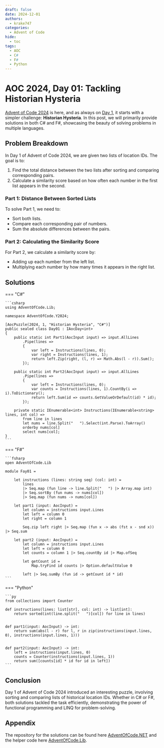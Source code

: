 ```yaml
---
draft: false 
date: 2024-12-01
authors:
  - krake747
categories:
  - Advent of Code
hide:
  - toc
tags:
  - AOC
  - C#
  - F#
  - Python
---
```


# AOC 2024, Day 01: Tackling Historian Hysteria

[Advent of Code 2024](https://adventofcode.com/2024) is here, and as always on [Day 1](https://adventofcode.com/2024/day/1), it starts with a simpler challenge: **Historian Hysteria**. In this post, we will primarily provide solutions in both C# and F#, showcasing the beauty of solving problems in multiple languages.

<!-- more -->

## Problem Breakdown

In Day 1 of Advent of Code 2024, we are given two lists of location IDs. The goal is to:

1. Find the total distance between the two lists after sorting and comparing corresponding pairs.
2. Calculate a similarity score based on how often each number in the first list appears in the second.

### **Part 1**: Distance Between Sorted Lists

To solve Part 1, we need to:

- Sort both lists.
- Compare each corresponding pair of numbers.
- Sum the absolute differences between the pairs.

### **Part 2**: Calculating the Similarity Score

For Part 2, we calculate a similarity score by:

- Adding up each number from the left list.
- Multiplying each number by how many times it appears in the right list.

## Solutions

=== "C#"

    ```csharp
    using AdventOfCode.Lib;

    namespace AdventOfCode.Y2024;

    [AocPuzzle(2024, 1, "Historian Hysteria", "C#")]
    public sealed class Day01 : IAocDay<int>
    {
        public static int Part1(AocInput input) => input.AllLines
            .Pipe(lines =>
            {
                var left = Instructions(lines, 0);
                var right = Instructions(lines, 1);
                return left.Zip(right, (l, r) => Math.Abs(l - r)).Sum();
            });

        public static int Part2(AocInput input) => input.AllLines
            .Pipe(lines =>
            {
                var left = Instructions(lines, 0);
                var counts = Instructions(lines, 1).CountBy(i => i).ToDictionary();
                return left.Sum(id => counts.GetValueOrDefault(id) * id);
            });
        
        private static IEnumerable<int> Instructions(IEnumerable<string> lines, int col) =>
            from line in lines
            let nums = line.Split("   ").Select(int.Parse).ToArray()
            orderby nums[col]
            select nums[col];
    }
    ```

=== "F#"

    ```fsharp
    open AdventOfCode.Lib

    module Fay01 =

        let instructions (lines: string seq) (col: int) =
            lines
            |> Seq.map (fun line -> line.Split("   ") |> Array.map int)
            |> Seq.sortBy (fun nums -> nums[col])
            |> Seq.map (fun nums -> nums[col])

        let part1 (input: AocInput) =
            let column = instructions input.Lines
            let left = column 0
            let right = column 1

            Seq.zip left right |> Seq.map (fun x -> abs (fst x - snd x)) |> Seq.sum

        let part2 (input: AocInput) =
            let column = instructions input.Lines
            let left = column 0
            let counts = column 1 |> Seq.countBy id |> Map.ofSeq

            let getCount id =
                Map.tryFind id counts |> Option.defaultValue 0

            left |> Seq.sumBy (fun id -> getCount id * id)
    ```

=== "Python"

    ```py
    from collections import Counter

    def instructions(lines: list[str], col: int) -> list[int]:
        return sorted(int(line.split("   ")[col]) for line in lines)


    def part1(input: AocInput) -> int:
        return sum(abs(l - r) for l, r in zip(instructions(input.lines, 0), instructions(input.lines, 1)))


    def part2(input: AocInput) -> int:
        left = instructions(input.lines, 0)
        counts = Counter(instructions(input.lines, 1))
        return sum([counts[id] * id for id in left])
    ```

## Conclusion 

Day 1 of Advent of Code 2024 introduced an interesting puzzle, involving sorting and comparing lists of historical location IDs. Whether in C\# or F\#, both solutions tackled the task efficiently, demonstrating the power of functional programming and LINQ for problem-solving.

## Appendix

The repository for the solutions can be found here [AdventOfCode.NET](https://github.com/krake747/csharp-advent-of-code/tree/main/dotnet) and the helper code here [AdventOfCode.Lib](https://krake747.github.io/krake-blog/snippets/aoc/library/).